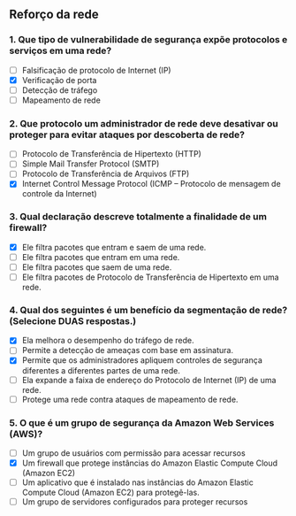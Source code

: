 ## Reforço da rede

### 1. Que tipo de vulnerabilidade de segurança expõe protocolos e serviços em uma rede?

- [ ] Falsificação de protocolo de Internet (IP)
- [x] Verificação de porta
- [ ] Detecção de tráfego
- [ ] Mapeamento de rede

### 2. Que protocolo um administrador de rede deve desativar ou proteger para evitar ataques por descoberta de rede?

- [ ] Protocolo de Transferência de Hipertexto (HTTP)
- [ ] Simple Mail Transfer Protocol (SMTP)
- [ ] Protocolo de Transferência de Arquivos (FTP)
- [x] Internet Control Message Protocol (ICMP – Protocolo de mensagem de controle da Internet)

### 3. Qual declaração descreve totalmente a finalidade de um firewall?

- [x] Ele filtra pacotes que entram e saem de uma rede.
- [ ] Ele filtra pacotes que entram em uma rede.
- [ ] Ele filtra pacotes que saem de uma rede.
- [ ] Ele filtra pacotes de Protocolo de Transferência de Hipertexto em uma rede.

### 4. Qual dos seguintes é um benefício da segmentação de rede? (Selecione DUAS respostas.)

- [x] Ela melhora o desempenho do tráfego de rede.
- [ ] Permite a detecção de ameaças com base em assinatura.
- [x] Permite que os administradores apliquem controles de segurança diferentes a diferentes partes de uma rede.
- [ ] Ela expande a faixa de endereço do Protocolo de Internet (IP) de uma rede.
- [ ] Protege uma rede contra ataques de mapeamento de rede.

### 5. O que é um grupo de segurança da Amazon Web Services (AWS)?

- [ ] Um grupo de usuários com permissão para acessar recursos
- [x] Um firewall que protege instâncias do Amazon Elastic Compute Cloud (Amazon EC2)
- [ ] Um aplicativo que é instalado nas instâncias do Amazon Elastic Compute Cloud (Amazon EC2) para protegê-las.
- [ ] Um grupo de servidores configurados para proteger recursos